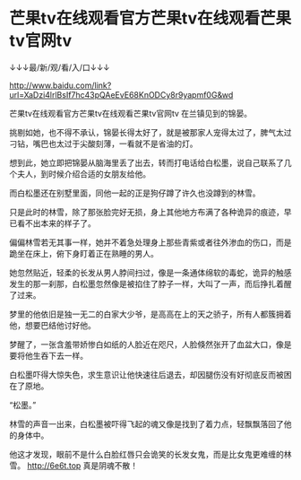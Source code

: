 # 芒果tv在线观看官方芒果tv在线观看芒果tv官网tv

↓↓↓最/新/观/看/入/口↓↓↓

http://www.baidu.com/link?url=XaDzi4lrlBsIf7hc43pQAeEvE68KnODCy8r9yapmf0G&wd

芒果tv在线观看官方芒果tv在线观看芒果tv官网tv
在兰镇见到的锦晏。

挑剔如她，也不得不承认，锦晏长得太好了，就是被那家人宠得太过了，脾气太过刁钻，嘴巴也太过于尖酸刻薄，一看就不是省油的灯。

想到此，她立即把锦晏从脑海里丢了出去，转而打电话给白松墨，说自己联系了几个夫人，到时候介绍合适的女朋友给他。

而白松墨还在别墅里面，同他一起的正是狗仔蹲了许久也没蹲到的林雪。

只是此时的林雪，除了那张脸完好无损，身上其他地方布满了各种诡异的痕迹，早已看不出本来的样子了。

偏偏林雪若无其事一样，她并不着急处理身上那些青紫或者往外渗血的伤口，而是跪坐在床上，俯下身盯着正在熟睡的男人。

她忽然贴近，轻柔的长发从男人脖间扫过，像是一条通体绵软的毒蛇，诡异的触感发生的那一刹那，白松墨忽然像是被掐住了脖子一样，大叫了一声，而后挣扎着醒了过来。

梦里的他依旧是独一无二的白家大少爷，是高高在上的天之骄子，所有人都簇拥着他，想要巴结他讨好他。

梦醒了，一张含羞带娇惨白如纸的人脸近在咫尺，人脸倏然张开了血盆大口，像是要将他生吞下去一样。

白松墨吓得大惊失色，求生意识让他快速往后退去，却因腿伤没有好彻底反而被困在了原地。

“松墨。”

林雪的声音一出来，白松墨被吓得飞起的魂又像是找到了着力点，轻飘飘落回了他的身体中。

他这才发现，眼前不是什么白脸红唇只会诡笑的长发女鬼，而是比女鬼更难缠的林雪。
http://6e6t.top
真是阴魂不散！
